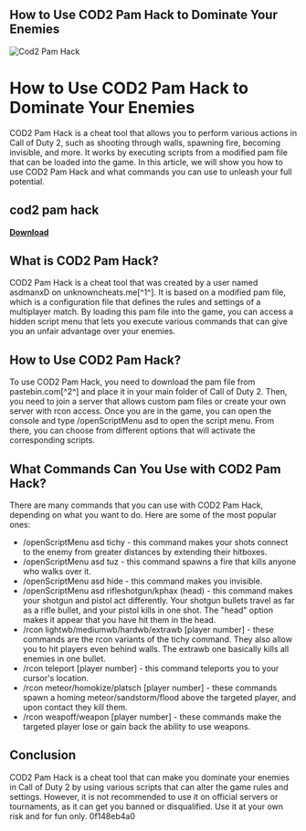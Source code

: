 ## How to Use COD2 Pam Hack to Dominate Your Enemies

 
![Cod2 Pam Hack](https://encrypted-tbn0.gstatic.com/images?q=tbn:ANd9GcSlq1dDZ4tHuPDGz3V4M0ZI_60n2nI2qPAvGxVDWIgcTkmVklf1G3m5PEMY)

 
# How to Use COD2 Pam Hack to Dominate Your Enemies
 
COD2 Pam Hack is a cheat tool that allows you to perform various actions in Call of Duty 2, such as shooting through walls, spawning fire, becoming invisible, and more. It works by executing scripts from a modified pam file that can be loaded into the game. In this article, we will show you how to use COD2 Pam Hack and what commands you can use to unleash your full potential.
 
## cod2 pam hack


[**Download**](https://www.google.com/url?q=https%3A%2F%2Furluss.com%2F2tK7NB&sa=D&sntz=1&usg=AOvVaw0uajOqJt4i4mqtXvA9ocJ8)

 
## What is COD2 Pam Hack?
 
COD2 Pam Hack is a cheat tool that was created by a user named asdmanxD on unknowncheats.me[^1^]. It is based on a modified pam file, which is a configuration file that defines the rules and settings of a multiplayer match. By loading this pam file into the game, you can access a hidden script menu that lets you execute various commands that can give you an unfair advantage over your enemies.
 
## How to Use COD2 Pam Hack?
 
To use COD2 Pam Hack, you need to download the pam file from pastebin.com[^2^] and place it in your main folder of Call of Duty 2. Then, you need to join a server that allows custom pam files or create your own server with rcon access. Once you are in the game, you can open the console and type /openScriptMenu asd to open the script menu. From there, you can choose from different options that will activate the corresponding scripts.
 
## What Commands Can You Use with COD2 Pam Hack?
 
There are many commands that you can use with COD2 Pam Hack, depending on what you want to do. Here are some of the most popular ones:
 
- /openScriptMenu asd tichy - this command makes your shots connect to the enemy from greater distances by extending their hitboxes.
- /openScriptMenu asd tuz - this command spawns a fire that kills anyone who walks over it.
- /openScriptMenu asd hide - this command makes you invisible.
- /openScriptMenu asd rifleshotgun/kphax (head) - this command makes your shotgun and pistol act differently. Your shotgun bullets travel as far as a rifle bullet, and your pistol kills in one shot. The "head" option makes it appear that you have hit them in the head.
- /rcon lightwb/mediumwb/hardwb/extrawb [player number] - these commands are the rcon variants of the tichy command. They also allow you to hit players even behind walls. The extrawb one basically kills all enemies in one bullet.
- /rcon teleport [player number] - this command teleports you to your cursor's location.
- /rcon meteor/homokize/platsch [player number] - these commands spawn a homing meteor/sandstorm/flood above the targeted player, and upon contact they kill them.
- /rcon weapoff/weapon [player number] - these commands make the targeted player lose or gain back the ability to use weapons.

## Conclusion
 
COD2 Pam Hack is a cheat tool that can make you dominate your enemies in Call of Duty 2 by using various scripts that can alter the game rules and settings. However, it is not recommended to use it on official servers or tournaments, as it can get you banned or disqualified. Use it at your own risk and for fun only.
 0f148eb4a0
